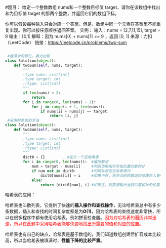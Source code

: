 #题目：
给定一个整数数组 nums和一个整数目标值 target，请你在该数组中找出 和为目标值 target 的那两个整数，并返回它们的数组下标。

你可以假设每种输入只会对应一个答案。但是，数组中同一个元素在答案里不能重复出现。你可以按任意顺序返回答案。
实例：
输入：nums = [2,7,11,15], target = 9
输出：[0,1]
解释：因为 nums[0] + nums[1] == 9 ，返回 [0, 1]
来源：力扣（LeetCode） 链接：https://leetcode.cn/problems/two-sum

~~~ python

 #最简单的算法，暴力加和
class Solution(object):
    def twoSum(self, nums, target):
        """
        :type nums: List[int]
        :type target: int
        :rtype: List[int]
        """
        if len(nums) < 2:
            return
        for i in range(0, len(nums) - 1):
            for j in range(i + 1, len(nums)):
                if nums[i] + nums[j] == target:
                    return [i, j]
 #采用哈希表的方法
class Solution(object):
    def twoSum(self, nums, target):
        """
        :type nums: List[int]
        :type target: int
        :rtype: List[int]
        """
        dict0 = {}          #定义一个空哈希表
        for i in range(0, len(nums)):  #遍历数组
            num = target - nums[i]     #判断当前指针所指位置的数的补
            if num not in dict0:       #判断补是否在哈希表内
                dict0[nums[i]] = i     #如果不在，则将当前的数值和位置存入表中
            else:
                return [dict0[num], i] #如果在，则直接输出当前位置和补的位置        
~~~ 

哈希表的应用：

哈希表也叫散列表，它提供了快速的**插入操作和查找操作**，无论哈希表总中有多少条数据，插入和查找的时间复杂度都是为**O(1)**，因为哈希表的查找速度非常快，所以在很多程序中都有使用哈希表，例如拼音检查器。<font color = "red">因为对哈希表的遍历非常迅速，所以在此题中采用哈希表能够快速地找出所需要的值和对应的位置。</font>

哈希表也有自己的缺点，哈希表是基于数组的，我们知道数组创建后扩容成本比较高，所以当哈希表被填满时，**性能下降的比较严重**。
